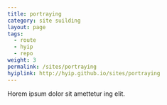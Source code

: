 ```yaml
---
title: portraying
category: site suilding
layout: page
tags:
  - route
  - hyip
  - repo
weight: 3
permalink: /sites/portraying
hyiplink: http://hyip.github.io/sites/portraying
---
```


Horem ipsum dolor sit amettetur ing elit. 

